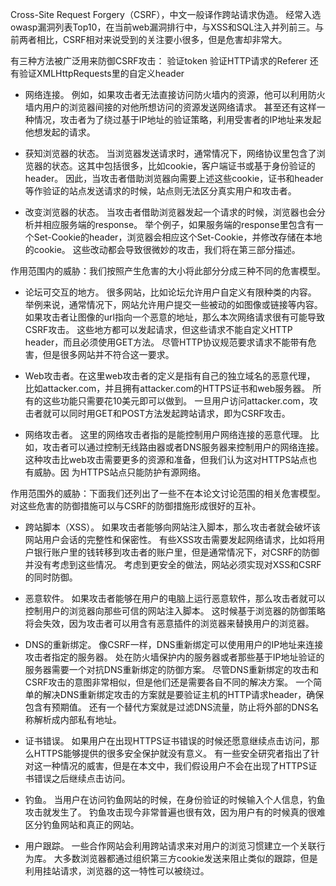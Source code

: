 Cross-Site Request Forgery（CSRF），中文一般译作跨站请求伪造。
经常入选owasp漏洞列表Top10，在当前web漏洞排行中，与XSS和SQL注入并列前三。与前两者相比，CSRF相对来说受到的关注要小很多，但是危害却非常大。

有三种方法被广泛用来防御CSRF攻击：
	验证token
	验证HTTP请求的Referer
	还有验证XMLHttpRequests里的自定义header


* 网络连接。
		例如，如果攻击者无法直接访问防火墙内的资源，他可以利用防火墙内用户的浏览器间接的对他所想访问的资源发送网络请求。
		甚至还有这样一种情况，攻击者为了绕过基于IP地址的验证策略，利用受害者的IP地址来发起他想发起的请求。

* 获知浏览器的状态。
		当浏览器发送请求时，通常情况下，网络协议里包含了浏览器的状态。这其中包括很多，比如cookie，客户端证书或基于身份验证的header。
		因此，当攻击者借助浏览器向需要上述这些cookie，证书和header等作验证的站点发送请求的时候，站点则无法区分真实用户和攻击者。

* 改变浏览器的状态。
		当攻击者借助浏览器发起一个请求的时候，浏览器也会分析并相应服务端的response。
		举个例子，如果服务端的response里包含有一个Set-Cookie的header，浏览器会相应这个Set-Cookie，并修改存储在本地的cookie。
		这些改动都会导致很微妙的攻击，我们将在第三部分描述。

作用范围内的威胁：我们按照产生危害的大小将此部分分成三种不同的危害模型。

* 论坛可交互的地方。
		很多网站，比如论坛允许用户自定义有限种类的内容。
		举例来说，通常情况下，网站允许用户提交一些被动的如图像或链接等内容。
		如果攻击者让图像的url指向一个恶意的地址，那么本次网络请求很有可能导致CSRF攻击。
		这些地方都可以发起请求，但这些请求不能自定义HTTP header，而且必须使用GET方法。
		尽管HTTP协议规范要求请求不能带有危害，但是很多网站并不符合这一要求。

* Web攻击者。在这里web攻击者的定义是指有自己的独立域名的恶意代理，
		比如attacker.com，并且拥有attacker.com的HTTPS证书和web服务器。
		所有的这些功能只需要花10美元即可以做到。
		一旦用户访问attacker.com，攻击者就可以同时用GET和POST方法发起跨站请求，即为CSRF攻击。

* 网络攻击者。
		这里的网络攻击者指的是能控制用户网络连接的恶意代理。
		比如，攻击者可以通过控制无线路由器或者DNS服务器来控制用户的网络连接。
		这种攻击比web攻击需要更多的资源和准备，但我们认为这对HTTPS站点也有威胁。因
		为HTTPS站点只能防护有源网络。

 

作用范围外的威胁：下面我们还列出了一些不在本论文讨论范围的相关危害模型。对这些危害的防御措施可以与CSRF的防御措施形成很好的互补。

* 跨站脚本（XSS）。
		如果攻击者能够向网站注入脚本，那么攻击者就会破坏该网站用户会话的完整性和保密性。
		有些XSS攻击需要发起网络请求，比如将用户银行账户里的钱转移到攻击者的账户里，但是通常情况下，对CSRF的防御并没有考虑到这些情况。
		考虑到更安全的做法，网站必须实现对XSS和CSRF的同时防御。

* 恶意软件。
		如果攻击者能够在用户的电脑上运行恶意软件，那么攻击者就可以控制用户的浏览器向那些可信的网站注入脚本。
		这时候基于浏览器的防御策略将会失效，因为攻击者可以用含有恶意插件的浏览器来替换用户的浏览器。

* DNS的重新绑定。
		像CSRF一样，DNS重新绑定可以使用用户的IP地址来连接攻击者指定的服务器。
		处在防火墙保护内的服务器或者那些基于IP地址验证的服务器需要一个对抗DNS重新绑定的防御方案。
		尽管DNS重新绑定的攻击和CSRF攻击的意图非常相似，但是他们还是需要各自不同的解决方案。
		一个简单的解决DNS重新绑定攻击的方案就是要验证主机的HTTP请求header，确保包含有预期值。
		还有一个替代方案就是过滤DNS流量，防止将外部的DNS名称解析成内部私有地址。

* 证书错误。
		如果用户在出现HTTPS证书错误的时候还愿意继续点击访问，那么HTTPS能够提供的很多安全保护就没有意义。
		有一些安全研究者指出了针对这一种情况的威害，但是在本文中，我们假设用户不会在出现了HTTPS证书错误之后继续点击访问。

* 钓鱼。
	当用户在访问钓鱼网站的时候，在身份验证的时候输入个人信息，钓鱼攻击就发生了。
	钓鱼攻击现今非常普遍也很有效，因为用户有的时候真的很难区分钓鱼网站和真正的网站。

* 用户跟踪。
		一些合作网站会利用跨站请求来对用户的浏览习惯建立一个关联行为库。
		大多数浏览器都通过组织第三方cookie发送来阻止类似的跟踪，但是利用挂站请求，浏览器的这一特性可以被绕过。